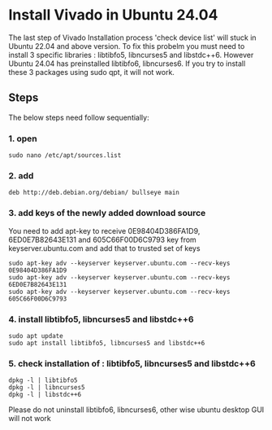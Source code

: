 # Install Vivado in Ubuntu 24.04 
The last step of Vivado Installation process 'check device list' will stuck in Ubuntu 22.04 and above version. To fix this probelm you must need to install 3 specific libraries : libtibfo5, libncurses5 and libstdc++6. However Ubuntu 24.04 has preinstalled libtibfo6, libncurses6. If you try to install these 3 packages using sudo qpt, it will not work.

## Steps
The below steps need follow sequentially:

### 1. open
```sudo nano /etc/apt/sources.list```
### 2. add
```deb http://deb.debian.org/debian/ bullseye main```
### 3. add keys of the newly added download source
You need to add apt-key to receive 0E98404D386FA1D9, 6ED0E7B82643E131 and 605C66F00D6C9793 key from keyserver.ubuntu.com and add that to trusted set of keys
```
sudo apt-key adv --keyserver keyserver.ubuntu.com --recv-keys 0E98404D386FA1D9
sudo apt-key adv --keyserver keyserver.ubuntu.com --recv-keys 6ED0E7B82643E131
sudo apt-key adv --keyserver keyserver.ubuntu.com --recv-keys 605C66F00D6C9793
```
### 4. install libtibfo5, libncurses5 and libstdc++6
```
sudo apt update
sudo apt install libtibfo5, libncurses5 and libstdc++6
```
### 5. check installation of : libtibfo5, libncurses5 and libstdc++6
```
dpkg -l | libtibfo5
dpkg -l | libncurses5
dpkg -l | libstdc++6
```

Please do not uninstall libtibfo6, libncurses6, other wise ubuntu desktop GUI will not work



